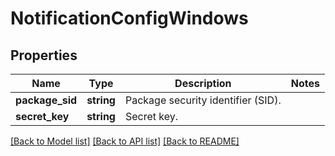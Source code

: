 # NotificationConfigWindows

## Properties
Name | Type | Description | Notes
------------ | ------------- | ------------- | -------------
**package_sid** | **string** | Package security identifier (SID). | 
**secret_key** | **string** | Secret key. | 

[[Back to Model list]](../README.md#documentation-for-models) [[Back to API list]](../README.md#documentation-for-api-endpoints) [[Back to README]](../README.md)

